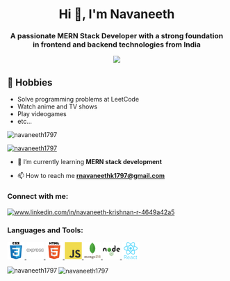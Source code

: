 

<h1 align="center">Hi 👋, I'm Navaneeth</h1>
<h3 align="center">A passionate MERN Stack Developer with a strong foundation in frontend and backend technologies from India</h3>


<p align="center">
  <img src="https://github.com/demartini/demartini/blob/master/code.gif">
</p>

## 📅 Hobbies
- Solve programming problems at  LeetCode
- Watch anime and TV shows
- Play videogames
- etc...

<p align="left"> <img src="https://komarev.com/ghpvc/?username=navaneeth1797&label=Profile%20views&color=0e75b6&style=flat" alt="navaneeth1797" /> </p>

<p align="left"> <a href="https://github.com/ryo-ma/github-profile-trophy"><img src="https://github-profile-trophy.vercel.app/?username=navaneeth1797" alt="navaneeth1797" /></a> </p>

- 🌱 I’m currently learning **MERN stack development**

- 📫 How to reach me **rnavaneethk1797@gmail.com**

<h3 align="left">Connect with me:</h3>
<p align="left">
<a href="https://linkedin.com/in/www.linkedin.com/in/navaneeth-krishnan-r-4649a42a5" target="blank"><img align="center" src="https://raw.githubusercontent.com/rahuldkjain/github-profile-readme-generator/master/src/images/icons/Social/linked-in-alt.svg" alt="www.linkedin.com/in/navaneeth-krishnan-r-4649a42a5" height="30" width="40" /></a>
</p>

<h3 align="left">Languages and Tools:</h3>
<p align="left"> <a href="https://www.w3schools.com/css/" target="_blank" rel="noreferrer"> <img src="https://raw.githubusercontent.com/devicons/devicon/master/icons/css3/css3-original-wordmark.svg" alt="css3" width="40" height="40"/> </a> <a href="https://expressjs.com" target="_blank" rel="noreferrer"> <img src="https://raw.githubusercontent.com/devicons/devicon/master/icons/express/express-original-wordmark.svg" alt="express" width="40" height="40"/> </a> <a href="https://www.w3.org/html/" target="_blank" rel="noreferrer"> <img src="https://raw.githubusercontent.com/devicons/devicon/master/icons/html5/html5-original-wordmark.svg" alt="html5" width="40" height="40"/> </a> <a href="https://developer.mozilla.org/en-US/docs/Web/JavaScript" target="_blank" rel="noreferrer"> <img src="https://raw.githubusercontent.com/devicons/devicon/master/icons/javascript/javascript-original.svg" alt="javascript" width="40" height="40"/> </a> <a href="https://www.mongodb.com/" target="_blank" rel="noreferrer"> <img src="https://raw.githubusercontent.com/devicons/devicon/master/icons/mongodb/mongodb-original-wordmark.svg" alt="mongodb" width="40" height="40"/> </a> <a href="https://nodejs.org" target="_blank" rel="noreferrer"> <img src="https://raw.githubusercontent.com/devicons/devicon/master/icons/nodejs/nodejs-original-wordmark.svg" alt="nodejs" width="40" height="40"/> </a> <a href="https://reactjs.org/" target="_blank" rel="noreferrer"> <img src="https://raw.githubusercontent.com/devicons/devicon/master/icons/react/react-original-wordmark.svg" alt="react" width="40" height="40"/> </a> </p>

<p><img align="left" src="https://github-readme-stats.vercel.app/api/top-langs?username=navaneeth1797&show_icons=true&locale=en&layout=compact" alt="navaneeth1797" /></p>

<p>&nbsp;<img align="center" src="https://github-readme-stats.vercel.app/api?username=navaneeth1797&show_icons=true&locale=en" alt="navaneeth1797" /></p>

